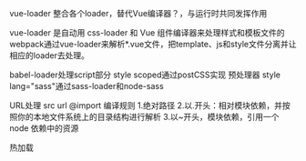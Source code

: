 vue-loader
整合各个loader，替代Vue编译器？，与运行时共同发挥作用

vue-loader 是自动用 css-loader 和 Vue 组件编译器来处理样式和模板文件的
webpack通过vue-loader来解析*.vue文件，把template、js和style文件分离并让相应的loader去处理。


babel-loader处理script部分
style scoped通过postCSS实现
预处理器
style lang="sass"通过sass-loader和node-sass

URL处理
src url @import
编译规则
1.绝对路径
2.以.开头：相对模块依赖，并按照你的本地文件系统上的目录结构进行解析
3.以~开头，模块依赖，引用一个 node 依赖中的资源

热加载